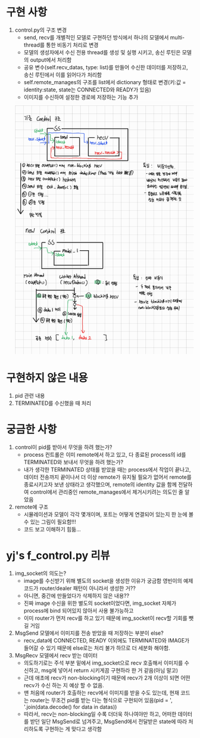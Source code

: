 # 구현 사항
1. control.py의 구조 변경
    - send, recv를 개별적인 모델로 구현하던 방식에서 하나의 모델에서 multi-thread를 통한 비동기 처리로 변경
    - 모델의 생성자에서 수신 전용 thread를 생성 및 실행 시키고, 송신 루틴은 모델의 output에서 처리함
    - 공유 변수(self.recv_datas, type: list)를 만들어 수신한 데이터를 저장하고, 송신 루틴에서 이를 읽어다가 처리함
    - self.remote_manages의 구조를 list에서 dictionary 형태로 변경(키:값 = identity:state, state는 CONNECTED와 READY가 있음)
    - 이미지를 수신하여 설정한 경로에 저장하는 기능 추가
    <img src = "control 구조 변경.jpg">

# 구현하지 않은 내용
1. pid 관련 내용
2. TERMINATED를 수신했을 때 처리

# 궁금한 사항
1. control이 pid를 받아서 무엇을 하려 했는가?
    - process 컨트롤은 이미 remote에서 하고 있고, 다 종료된 process의 id를 TERMINATED와 보내서 무엇을 하려 했는가?
    - 내가 생각한 TERMINATED 상태를 받았을 때는 process에서 작업이 끝나고, 
    데이터 전송까지 끝이나서 더 이상 remote가 유지될 필요가 없어서 remote를 종료시키고자 보낸 상태라고 생각했으며, 
    remote의 identity 값을 함께 전달하여 control에서 관리중인 remote_manages에서 제거시키려는 의도인 줄 알았음
2. remote에 구조
    - 시뮬레이션과 모델이 각각 몇개이며, 포트는 어떻게 연결되어 있는지 한 눈에 볼 수 있는 그림이 필요함!!!
    - 코드 보고 이해하기 힘듦...

# yj's f_control.py 리뷰
1. img_socket의 의도는?
    - image를 수신받기 위해 별도의 socket을 생성한 이유가 궁금함 영빈이의 예제 코드가 router/dealer 패턴이 아니라서 생성한 거??
    - 아니면, 중간에 만들었다가 삭제하지 않은 내용??
    - 진짜 image 수신을 위한 별도의 socket이었다면, img_socket 자체가 process에 bind 되어있지 않아서 사용 불가능하고
    - 이미 router가 먼저 recv를 하고 있기 때문에 img_socket이 recv할 기회를 뺏길 거임
2. MsgSend 모델에서 이미지를 전송 받았을 때 저장하는 부분이 else?
    - recv_data에 CONNECTED, READY 이외에도 TERMINATED와 IMAGE가 들어갈 수 있기 때문에 else로는 처리 불가 하므로 더 세분화 해야함.
3. MsgRecv 모델에서 recv 받는 데이터
    - 의도하기로는 주석 부분 밑에서 img_socket으로 recv 호출해서 이미지를 수신하고, msg에 넣어서 return 시키게끔 구현하라 한 거 같음(아님 말고)
    - 근데 애초에 recv가 non-blocking이기 때문에 recv가 2개 이상이 되면 어떤 recv가 수신 하는 지 예상 할 수 없음.
    - 맨 처음에 router가 호출하는 recv에서 이미지를 받을 수도 있는데, 현재 코드는 router는 무조건 pid를 받는 다는 형식으로 구현되어 있음(pid = ', '.join(data.decode() for data in datas))
    - 따라서, recv는 non-blocking일 수록 더더욱 하나여야만 하고, 어떠한 데이터를 받던 일단 MsgSend로 넘겨주고, MsgSend에서 전달받은 state에 따라 처리하도록 구현하는 게 맞다고 생각함